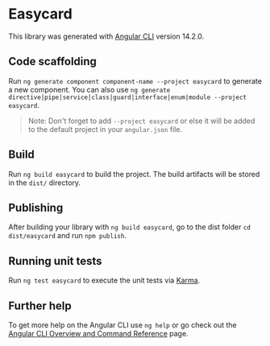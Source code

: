 # Easycard

This library was generated with [Angular CLI](https://github.com/angular/angular-cli) version 14.2.0.

## Code scaffolding

Run `ng generate component component-name --project easycard` to generate a new component. You can also use `ng generate directive|pipe|service|class|guard|interface|enum|module --project easycard`.
> Note: Don't forget to add `--project easycard` or else it will be added to the default project in your `angular.json` file. 

## Build

Run `ng build easycard` to build the project. The build artifacts will be stored in the `dist/` directory.

## Publishing

After building your library with `ng build easycard`, go to the dist folder `cd dist/easycard` and run `npm publish`.

## Running unit tests

Run `ng test easycard` to execute the unit tests via [Karma](https://karma-runner.github.io).

## Further help

To get more help on the Angular CLI use `ng help` or go check out the [Angular CLI Overview and Command Reference](https://angular.io/cli) page.

